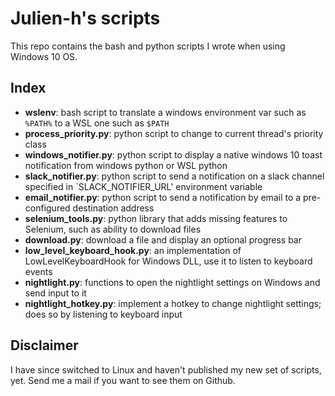 # Julien-h's scripts

This repo contains the bash and python scripts I wrote when using Windows 10 OS.

## Index

- **wslenv**: bash script to translate a windows environment var such as `%PATH%` to a WSL one such as `$PATH`
- **process_priority.py**: python script to change to current thread's priority class
- **windows_notifier.py**: python script to display a native windows 10 toast notification from windows python or WSL python
- **slack_notifier.py**: python script to send a notification on a slack channel specified in `SLACK_NOTIFIER_URL' environment variable
- **email_notifier.py**: python script to send a notification by email to a pre-configured destination address
- **selenium_tools.py**: python library that adds missing features to Selenium, such as ability to download files
- **download.py**: download a file and display an optional progress bar
- **low_level_keyboard_hook.py**: an implementation of LowLevelKeyboardHook for Windows DLL, use it to listen to keyboard events
- **nightlight.py**: functions to open the nightlight settings on Windows and send input to it
- **nightlight_hotkey.py**: implement a hotkey to change nightlight settings; does so by listening to keyboard input

## Disclaimer

I have since switched to Linux and haven't published my new set of scripts, yet. Send me a mail if you want to see them on Github.
